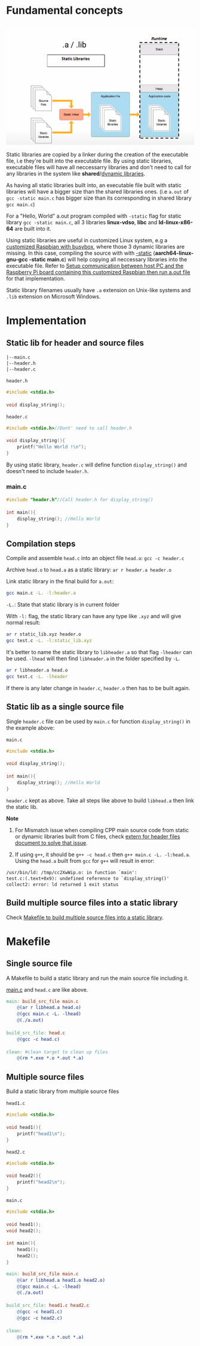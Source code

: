 # Fundamental concepts

![](../Environment/Images/static_library.png)

Static libraries are copied by a linker during the creation of the executable file, i.e they're built into the executable file. By using static libraries, executable files will have all neccessarry libraries and don't need to call for any libraries in the system like **shared**/[dynamic libraries](Shared%20library.md).

As having all static libraries built into, an executable file built with static libraries will have a bigger size than the shared libraries ones. (i.e ``a.out`` of ``gcc -static main.c`` has bigger size than its corresponding in shared library ``gcc main.c``)

For a "Hello, World" a.out program compiled with ``-static`` flag for static library ``gcc -static main.c``, all 3 libraries **linux-vdso**, **libc** and **ld-linux-x86-64** are built into it. 

Using static libraries are useful in customized Linux system, e.g a [customized Raspbian with busybox](https://github.com/TranPhucVinh/Raspberry-Pi-GNU/tree/main/Kernel/Build%20Raspbian%20from%20scratch), where those 3 dynamic libraries are missing. In this case, compiling the source with with [-static](GCC%20compiler.md#-static) (**aarch64-linux-gnu-gcc -static main.c**) will help copying all neccessary libraries into the executable file. Refer to [Setup communication between host PC and the Raspberry Pi board containing this customized Raspbian then run a.out file](https://github.com/TranPhucVinh/Raspberry-Pi-GNU/blob/main/Kernel/Build%20Raspbian%20from%20scratch/Implementations.md#setup-communication-between-host-pc-and-the-raspberry-pi-board-containing-this-customized-raspbian-then-run-aout-file) for that implementation.

Static library filenames usually have ``.a`` extension on Unix-like systems and ``.lib`` extension on Microsoft Windows.

# Implementation

## Static lib for header and source files

```
|--main.c
|--header.h
|--header.c
```

``header.h``

```c
#include <stdio.h>

void display_string();
```
``header.c``
```c
#include <stdio.h>//Dont' need to call header.h

void display_string(){
    printf("Hello World !\n");
}
```
By using static library, ``header.c`` will define function ``display_string()`` and doesn't need to include ``header.h``.

### main.c

```c
#include "header.h"//Call header.h for display_string()

int main(){
	display_string(); //Hello World
}
```

## Compilation steps

Compile and assemble ``head.c`` into an object file ``head.o``: ``gcc -c header.c``

Archive ``head.o`` to ``head.a`` as a static library: ``ar r header.a header.o``

Link static library in the final build for ``a.out``:

```sh
gcc main.c -L. -l:header.a
```

``-L.``: State that static library is in current folder

With ``-l:`` flag, the static library can have any type like ``.xyz`` and will give normal result:

```sh
ar r static_lib.xyz header.o
gcc test.c -L. -l:static_lib.xyz
```

It's better to name the static library to ``libheader.a`` so that flag ``-lheader`` can be used. ``-lhead`` will then find ``libheader.a`` in the folder specified by ``-L``.

```sh
ar r libheader.a head.o
gcc test.c -L. -lheader
```

If there is any later change in ``header.c``, ``header.o`` then has to be built again.
## Static lib as a single source file
Single ``header.c`` file can be used by ``main.c`` for function ``display_string()`` in the example above:

``main.c``

```c
#include <stdio.h>

void display_string();

int main(){
	display_string(); //Hello World
}
```
``header.c`` kept as above. Take all steps like above to build ``libhead.a`` then link the static lib.

**Note**

1. For Mismatch issue when compiling CPP main source code from static or dynamic libraries built from C files, check [extern for header files document to solve that issue](https://github.com/TranPhucVinh/C/blob/master/Introduction/Header/extern%20for%20header%20files.md).

2. If using ``g++``, it should be ``g++ -c head.c`` then ``g++ main.c -L. -l:head.a``. Using the ``head.a`` built from ``gcc`` for ``g++`` will result in error:

```
/usr/bin/ld: /tmp/cc2XwWip.o: in function `main':
test.c:(.text+0x9): undefined reference to `display_string()'
collect2: error: ld returned 1 exit status
```

## Build multiple source files into a static library

Check [Makefile to build multiple source files into a static library](#multiple-source-files).

# Makefile

## Single source file

A Makefile to build a static library and run the main source file including it.

[main.c](#mainc) and ``head.c`` are like above.

```Makefile
main: build_src_file main.c
	@(ar r libhead.a head.o)
	@(gcc main.c -L. -lhead)
	@(./a.out)

build_src_file: head.c
	@(gcc -c head.c)
	
clean: #clean target to clean up files
	@(rm *.exe *.o *.out *.a)
```
## Multiple source files

Build a static library from multiple source files

``head1.c``
```c
#include <stdio.h>

void head1(){
    printf("head1\n");
}
```
``head2.c``
```c
#include <stdio.h>

void head2(){
    printf("head2\n");
}
```
``main.c``
```c
#include <stdio.h>

void head1();
void head2();

int main(){
	head1();
	head2();
}
```
```Makefile
main: build_src_file main.c
	@(ar r libhead.a head1.o head2.o)
	@(gcc main.c -L. -lhead)
	@(./a.out)

build_src_file: head1.c head2.c
	@(gcc -c head1.c)
	@(gcc -c head2.c)

clean:
	@(rm *.exe *.o *.out *.a)
```
